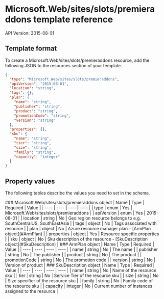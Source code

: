 # Microsoft.Web/sites/slots/premieraddons template reference
API Version: 2015-08-01
## Template format

To create a Microsoft.Web/sites/slots/premieraddons resource, add the following JSON to the resources section of your template.

```json
{
  "type": "Microsoft.Web/sites/slots/premieraddons",
  "apiVersion": "2015-08-01",
  "location": "string",
  "tags": {},
  "plan": {
    "name": "string",
    "publisher": "string",
    "product": "string",
    "promotionCode": "string",
    "version": "string"
  },
  "properties": {},
  "sku": {
    "name": "string",
    "tier": "string",
    "size": "string",
    "family": "string",
    "capacity": "integer"
  }
}
```
## Property values

The following tables describe the values you need to set in the schema.

<a id="Microsoft.Web/sites/slots/premieraddons" />
### Microsoft.Web/sites/slots/premieraddons object
|  Name | Type | Required | Value |
|  ---- | ---- | ---- | ---- |
|  type | enum | Yes | Microsoft.Web/sites/slots/premieraddons |
|  apiVersion | enum | Yes | 2015-08-01 |
|  location | string | No | Geo region resource belongs to e.g. SouthCentralUS, SouthEastAsia |
|  tags | object | No | Tags associated with resource |
|  plan | object | No | Azure resource manager plan - [ArmPlan object](#ArmPlan) |
|  properties | object | Yes | Resource specific properties |
|  sku | object | No | Sku description of the resource - [SkuDescription object](#SkuDescription) |


<a id="ArmPlan" />
### ArmPlan object
|  Name | Type | Required | Value |
|  ---- | ---- | ---- | ---- |
|  name | string | No | The name |
|  publisher | string | No | The publisher |
|  product | string | No | The product |
|  promotionCode | string | No | The promotion code |
|  version | string | No | Version of product |


<a id="SkuDescription" />
### SkuDescription object
|  Name | Type | Required | Value |
|  ---- | ---- | ---- | ---- |
|  name | string | No | Name of the resource sku |
|  tier | string | No | Service Tier of the resource sku |
|  size | string | No | Size specifier of the resource sku |
|  family | string | No | Family code of the resource sku |
|  capacity | integer | No | Current number of instances assigned to the resource |

